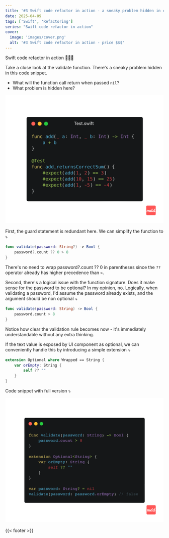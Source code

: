 ```yaml
---
title: '#3 Swift code refactor in action - a sneaky problem hidden in code snippet'
date: 2025-04-09
tags: ['Swift', 'Refactoring']
series: "Swift code refactor in action"
cover: 
  image: 'images/cover.png'
  alt: '#3 Swift code refactor in action - price $$$'
---
```


Swift code refactor in action 👨🏻‍💻

Take a close look at the validate function. There's a sneaky problem hidden in this code snippet.
- What will the function call return when passed `nil`?
- What problem is hidden here?

![initial_code_snippet](images/cover.png)

First, the guard statement is redundant here. We can simplify the function to ⤵️

```swift
func validate(password: String?) -> Bool {
    password?.count ?? 0 > 8
}
```

There's no need to wrap password?.count ?? 0 in parentheses since the `??` operator already has higher precedence than `>`.

Second, there's a logical issue with the function signature. Does it make sense for the password to be optional? In my opinion, no. Logically, when validating a password, I'd assume the password already exists, and the argument should be non optional ⤵️

```swift
func validate(password: String) -> Bool {
    password.count > 8
}
```

Notice how clear the validation rule becomes now - it's immediately understandable without any extra thinking.

If the text value is exposed by UI component as optional, we can conveniently handle this by introducing a simple extension ⤵️

```swift
extension Optional where Wrapped == String {
    var orEmpty: String {
        self ?? ""
    }
}
```

Code snippet with full version ⤵️

![initial_code_snippet](images/refactored_code.png)

{{< footer >}}
